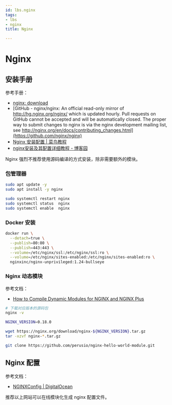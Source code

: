 ```yaml
---
id: lbs.nginx
tags:
- lbs
- nginx
title: Nginx

---
```

# Nginx
## 安装手册
参考手册：

+ [nginx: download](http://nginx.org/en/download.html)
+ [GitHub - nginx/nginx: An official read-only mirror of http://hg.nginx.org/nginx/ which is updated hourly. Pull requests on GitHub cannot be accepted and will be automatically closed. The proper way to submit changes to nginx is via the nginx development mailing list, see http://nginx.org/en/docs/contributing_changes.html](https://github.com/nginx/nginx)
+ [Nginx 安装配置 | 菜鸟教程](https://www.runoob.com/linux/nginx-install-setup.html)
+ [nginx安装及其配置详细教程 - 博客园](https://www.cnblogs.com/lywJ/p/10710361.html)

Nginx 强烈不推荐使用源码编译的方式安装，除非需要额外的模块。

### 包管理器
```bash
sudo apt update -y
sudo apt install -y nginx

sudo systemctl restart nginx
sudo systemctl status  nginx
sudo systemctl enable  nginx
```

### Docker 安装
```bash
docker run \
  --detach=true \
  --publish=80:80 \
  --publish=443:443 \
  --volume=/etc/nginx/ssl:/etc/nginx/ssl:ro \
  --volume=/etc/nginx/sites-enabled:/etc/nginx/sites-enabled:ro \
  nginxinc/nginx-unprivileged:1.24-bullseye
```

### Nginx 动态模块
参考文档：

+ [How to Compile Dynamic Modules for NGINX and NGINX Plus](https://www.nginx.com/blog/compiling-dynamic-modules-nginx-plus/)

```bash
# 下载对应版本的源码包
nginx -v

NGINX_VERSION=0.18.0

wget https://nginx.org/download/nginx-${NGINX_VERSION}.tar.gz
tar -xzvf nginx-*.tar.gz

git clone https://github.com/perusio/nginx-hello-world-module.git
```

## Nginx 配置
参考文档：

+ [NGINXConfig | DigitalOcean](https://www.digitalocean.com/community/tools/nginx?global.app.lang=zhCN)

推荐以上网站可以在线模块化生成 nginx 配置文件。

